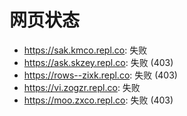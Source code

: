 # 网页状态
- https://sak.kmco.repl.co: 失败
- https://ask.skzey.repl.co: 失败 (403)
- https://rows--zixk.repl.co: 失败 (403)
- https://vi.zogzr.repl.co: 失败
- https://moo.zxco.repl.co: 失败 (403)
